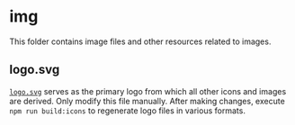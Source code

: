 # img

This folder contains image files and other resources related to images.

## logo.svg

[`logo.svg`](./logo.svg) serves as the primary logo from which all other icons and images are derived.
Only modify this file manually.
After making changes, execute `npm run build:icons` to regenerate logo files in various formats.
